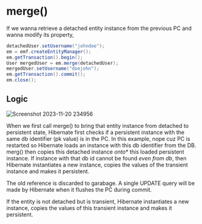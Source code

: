 # merge()
If we wanna retrieve a detached entity instance from the previous PC and wanna modify its property, 

```java
detachedUser.setUsername("johndoe");
em = emf.createEntityManager();
em.getTransaction().begin();
User mergedUser = em.merge(detachedUser);
mergedUser.setUsername("doejohn");
em.getTransaction().commit();
em.close();
```

## Logic
![Screenshot 2023-11-20 234956](https://github.com/brian6484/CSKnowledge/assets/56388433/2e9ff438-1e66-4e6a-bef4-b325f02e5c43)

When we first call merge() to bring that entity instance from detached to persistent state, Hibernate first checks if a persistent instance 
with the same db identifier (pk value) is in the PC. In this example, nope cuz PC is restarted so Hibernate loads an instance with this db 
identifier from the DB. merg() then copies this detached instance *onto** this loaded persistent instance. If instance with that db id cannot
be found *even from db*, then Hibernate instantiates a new instance, copies the values of the transient instance and makes it persistent.

The old reference is discarded to garabage. A single UPDATE query will be made by Hibernate when it flushes the PC during commit.

If the entity is not detached but is transient, Hibernate instantiates a new instance, copies the values of this transient instance and makes it
persistent.
